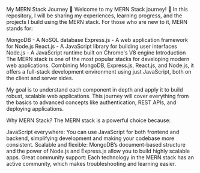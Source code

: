 My MERN Stack Journey 🚀
Welcome to my MERN Stack journey! 🎉 In this repository, I will be sharing my experiences, learning progress, and the projects I build using the MERN stack. For those who are new to it, MERN stands for:

MongoDB - A NoSQL database
Express.js - A web application framework for Node.js
React.js - A JavaScript library for building user interfaces
Node.js - A JavaScript runtime built on Chrome's V8 engine
Introduction
The MERN stack is one of the most popular stacks for developing modern web applications. Combining MongoDB, Express.js, React.js, and Node.js, it offers a full-stack development environment using just JavaScript, both on the client and server sides.

My goal is to understand each component in depth and apply it to build robust, scalable web applications. This journey will cover everything from the basics to advanced concepts like authentication, REST APIs, and deploying applications.

Why MERN Stack?
The MERN stack is a powerful choice because:

JavaScript everywhere: You can use JavaScript for both frontend and backend, simplifying development and making your codebase more consistent.
Scalable and flexible: MongoDB’s document-based structure and the power of Node.js and Express.js allow you to build highly scalable apps.
Great community support: Each technology in the MERN stack has an active community, which makes troubleshooting and learning easier.
